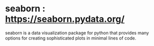 # seaborn : https://seaborn.pydata.org/

seaborn is a data visualization package for python that provides many options for creating sophisticated plots in minimal lines of code.
